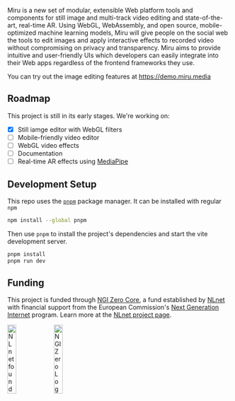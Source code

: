 Miru is a new set of modular, extensible Web platform tools and components for still image and multi-track video editing and state-of-the-art, real-time AR. Using WebGL, WebAssembly, and open source, mobile-optimized machine learning models, Miru will give people on the social web the tools to edit images and apply interactive effects to recorded video without compromising on privacy and transparency. Miru aims to provide intuitive and user-friendly UIs which developers can easily integrate into their Web apps regardless of the frontend frameworks they use.

You can try out the image editing features at https://demo.miru.media

## Roadmap

This project is still in its early stages. We're working on:

- [x] Still iamge editor with WebGL filters
- [ ] Mobile-friendly video editor
- [ ] WebGL video effects
- [ ] Documentation
- [ ] Real-time AR effects using [MediaPipe](https://github.com/google-ai-edge/mediapipe)

## Development Setup

This repo uses the [`pnpm`](https://pnpm.io/) package manager. It can be installed with regular `npm`

```sh
npm install --global pnpm
```

Then use `pnpm` to install the project's dependencies and start the vite development server.

```sh
pnpm install
pnpm run dev
```

## Funding

This project is funded through [NGI Zero Core](https://nlnet.nl/core), a fund established by [NLnet](https://nlnet.nl) with financial support from the European Commission's [Next Generation Internet](https://ngi.eu) program. Learn more at the [NLnet project page](https://nlnet.nl/project/Miru).

[<img src="https://nlnet.nl/logo/banner.png" alt="NLnet foundation logo" width="20%" />](https://nlnet.nl)
[<img src="https://nlnet.nl/image/logos/NGI0_tag.svg" alt="NGI Zero Logo" width="20%" />](https://nlnet.nl/core)
